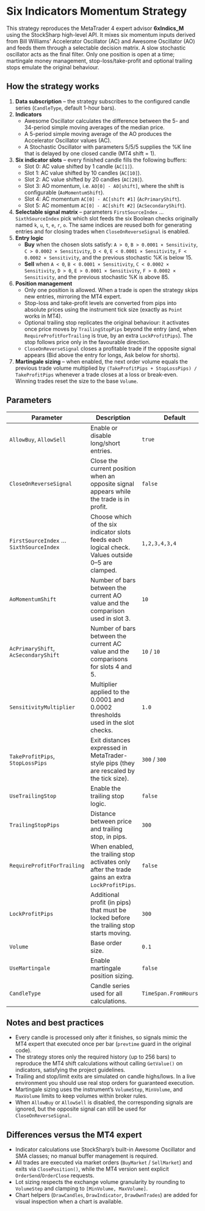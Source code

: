 # Six Indicators Momentum Strategy

This strategy reproduces the MetaTrader 4 expert advisor **6xIndics_M** using the StockSharp high-level API. It mixes six momentum inputs derived from Bill Williams' Accelerator Oscillator (AC) and Awesome Oscillator (AO) and feeds them through a selectable decision matrix. A slow stochastic oscillator acts as the final filter. Only one position is open at a time; martingale money management, stop-loss/take-profit and optional trailing stops emulate the original behaviour.

## How the strategy works

1. **Data subscription** – the strategy subscribes to the configured candle series (`CandleType`, default 1-hour bars).
2. **Indicators**
   - Awesome Oscillator calculates the difference between the 5- and 34-period simple moving averages of the median price.
   - A 5-period simple moving average of the AO produces the Accelerator Oscillator values (AC).
   - A Stochastic Oscillator with parameters 5/5/5 supplies the %K line that is delayed by one closed candle (MT4 shift = 1).
3. **Six indicator slots** – every finished candle fills the following buffers:
   - Slot 0: AC value shifted by 1 candle (`AC[1]`).
   - Slot 1: AC value shifted by 10 candles (`AC[10]`).
   - Slot 2: AC value shifted by 20 candles (`AC[20]`).
   - Slot 3: AO momentum, i.e. `AO[0] - AO[shift]`, where the shift is configurable (`AoMomentumShift`).
   - Slot 4: AC momentum `AC[0] - AC[shift #1]` (`AcPrimaryShift`).
   - Slot 5: AC momentum `AC[0] - AC[shift #2]` (`AcSecondaryShift`).
4. **Selectable signal matrix** – parameters `FirstSourceIndex` … `SixthSourceIndex` pick which slot feeds the six Boolean checks originally named `k`, `u`, `t`, `e`, `r`, `o`. The same indices are reused both for generating entries and for closing trades when `CloseOnReverseSignal` is enabled.
5. **Entry logic**
   - **Buy** when the chosen slots satisfy: `A > 0`, `B > 0.0001 × Sensitivity`, `C > 0.0002 × Sensitivity`, `D < 0`, `E < 0.0001 × Sensitivity`, `F < 0.0002 × Sensitivity`, and the previous stochastic %K is below 15.
   - **Sell** when `A < 0`, `B < 0.0001 × Sensitivity`, `C < 0.0002 × Sensitivity`, `D > 0`, `E > 0.0001 × Sensitivity`, `F > 0.0002 × Sensitivity`, and the previous stochastic %K is above 85.
6. **Position management**
   - Only one position is allowed. When a trade is open the strategy skips new entries, mirroring the MT4 expert.
   - Stop-loss and take-profit levels are converted from pips into absolute prices using the instrument tick size (exactly as `Point` works in MT4).
   - Optional trailing stop replicates the original behaviour: it activates once price moves by `TrailingStopPips` beyond the entry (and, when `RequireProfitForTrailing` is true, by an extra `LockProfitPips`). The stop follows price only in the favourable direction.
   - `CloseOnReverseSignal` closes a profitable trade if the opposite signal appears (Bid above the entry for longs, Ask below for shorts).
7. **Martingale sizing** – when enabled, the next order volume equals the previous trade volume multiplied by `(TakeProfitPips + StopLossPips) / TakeProfitPips` whenever a trade closes at a loss or break-even. Winning trades reset the size to the base `Volume`.

## Parameters

| Parameter | Description | Default |
|-----------|-------------|---------|
| `AllowBuy`, `AllowSell` | Enable or disable long/short entries. | `true` |
| `CloseOnReverseSignal` | Close the current position when an opposite signal appears while the trade is in profit. | `false` |
| `FirstSourceIndex` … `SixthSourceIndex` | Choose which of the six indicator slots feeds each logical check. Values outside 0–5 are clamped. | `1,2,3,4,3,4` |
| `AoMomentumShift` | Number of bars between the current AO value and the comparison used in slot 3. | `10` |
| `AcPrimaryShift`, `AcSecondaryShift` | Number of bars between the current AC value and the comparisons for slots 4 and 5. | `10` / `10` |
| `SensitivityMultiplier` | Multiplier applied to the 0.0001 and 0.0002 thresholds used in the slot checks. | `1.0` |
| `TakeProfitPips`, `StopLossPips` | Exit distances expressed in MetaTrader-style pips (they are rescaled by the tick size). | `300` / `300` |
| `UseTrailingStop` | Enable the trailing stop logic. | `false` |
| `TrailingStopPips` | Distance between price and trailing stop, in pips. | `300` |
| `RequireProfitForTrailing` | When enabled, the trailing stop activates only after the trade gains an extra `LockProfitPips`. | `false` |
| `LockProfitPips` | Additional profit (in pips) that must be locked before the trailing stop starts moving. | `300` |
| `Volume` | Base order size. | `0.1` |
| `UseMartingale` | Enable martingale position sizing. | `false` |
| `CandleType` | Candle series used for all calculations. | `TimeSpan.FromHours(1)` |

## Notes and best practices

- Every candle is processed only after it finishes, so signals mimic the MT4 expert that executed once per bar (`prevtime` guard in the original code).
- The strategy stores only the required history (up to 256 bars) to reproduce the MT4 shift calculations without calling `GetValue()` on indicators, satisfying the project guidelines.
- Trailing and stop/limit exits are simulated on candle highs/lows. In a live environment you should use real stop orders for guaranteed execution.
- Martingale sizing uses the instrument’s `VolumeStep`, `MinVolume`, and `MaxVolume` limits to keep volumes within broker rules.
- When `AllowBuy` or `AllowSell` is disabled, the corresponding signals are ignored, but the opposite signal can still be used for `CloseOnReverseSignal`.

## Differences versus the MT4 expert

- Indicator calculations use StockSharp’s built-in Awesome Oscillator and SMA classes; no manual buffer management is required.
- All trades are executed via market orders (`BuyMarket` / `SellMarket`) and exits via `ClosePosition()`, while the MT4 version sent explicit `OrderSend`/`OrderClose` requests.
- Lot sizing respects the exchange volume granularity by rounding to `VolumeStep` and clamping to `[MinVolume, MaxVolume]`.
- Chart helpers (`DrawCandles`, `DrawIndicator`, `DrawOwnTrades`) are added for visual inspection when a chart is available.
